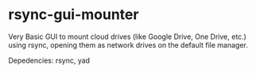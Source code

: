 # rsync-gui-mounter

Very Basic GUI to mount cloud drives (like Google Drive, One Drive, etc.) using rsync, opening them as network drives on the default file manager.

Depedencies: rsync, yad
